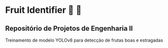 # Fruit Identifier :apple: :banana:

## Repositório de Projetos de Engenharia II

Treinamento de modelo YOLOv8 para detecção de frutas boas e estragadas